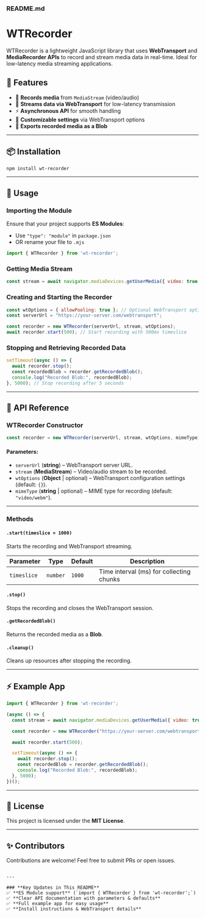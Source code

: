 ### **README.md**

# WTRecorder

WTRecorder is a lightweight JavaScript library that uses **WebTransport** and **MediaRecorder APIs** to record and stream media data in real-time. Ideal for low-latency media streaming applications.

## 🚀 Features
- 🎥 **Records media** from `MediaStream` (video/audio)
- 📡 **Streams data via WebTransport** for low-latency transmission
- ⚡ **Asynchronous API** for smooth handling
- 🔧 **Customizable settings** via WebTransport options
- 📄 **Exports recorded media as a Blob**

---

## 📦 Installation

```
npm install wt-recorder
```

---

## 🚀 Usage

### **Importing the Module**
Ensure that your project supports **ES Modules**:
- Use `"type": "module"` in `package.json`
- OR rename your file to `.mjs`

```js
import { WTRecorder } from 'wt-recorder';
```

### **Getting Media Stream**
```js
const stream = await navigator.mediaDevices.getUserMedia({ video: true, audio: true });
```

### **Creating and Starting the Recorder**
```js
const wtOptions = { allowPooling: true }; // Optional WebTransport options
const serverUrl = "https://your-server.com/webtransport";

const recorder = new WTRecorder(serverUrl, stream, wtOptions);
await recorder.start(500); // Start recording with 500ms timeslice
```

### **Stopping and Retrieving Recorded Data**
```js
setTimeout(async () => {
  await recorder.stop();
  const recordedBlob = recorder.getRecordedBlob();
  console.log("Recorded Blob:", recordedBlob);
}, 5000); // Stop recording after 5 seconds
```

---

## 📖 API Reference

### **WTRecorder Constructor**
```js
const recorder = new WTRecorder(serverUrl, stream, wtOptions, mimeType);
```
#### **Parameters:**
- `serverUrl` (**string**) – WebTransport server URL.
- `stream` (**MediaStream**) – Video/audio stream to be recorded.
- `wtOptions` (**Object** | optional) – WebTransport configuration settings (default: `{}`).
- `mimeType` (**string** | optional) – MIME type for recording (default: `"video/webm"`).

---

### **Methods**

#### **`.start(timeslice = 1000)`**
Starts the recording and WebTransport streaming.

| Parameter  | Type   | Default | Description |
|------------|--------|---------|-------------|
| `timeslice` | `number` | `1000` | Time interval (ms) for collecting chunks |

#### **`.stop()`**
Stops the recording and closes the WebTransport session.

#### **`.getRecordedBlob()`**
Returns the recorded media as a **Blob**.

#### **`.cleanup()`**
Cleans up resources after stopping the recording.

---

## ⚡ Example App
```js
import { WTRecorder } from 'wt-recorder';

(async () => {
  const stream = await navigator.mediaDevices.getUserMedia({ video: true, audio: true });

  const recorder = new WTRecorder("https://your-server.com/webtransport", stream, { allowPooling: true });

  await recorder.start(500);

  setTimeout(async () => {
    await recorder.stop();
    const recordedBlob = recorder.getRecordedBlob();
    console.log("Recorded Blob:", recordedBlob);
  }, 5000);
})();
```

---

## 📜 License
This project is licensed under the **MIT License**.

---

## ✨ Contributors
Contributions are welcome! Feel free to submit PRs or open issues.

```

---

### **Key Updates in This README**
✅ **ES Module support** (`import { WTRecorder } from 'wt-recorder';`)  
✅ **Clear API documentation with parameters & defaults**  
✅ **Full example app for easy usage**  
✅ **Install instructions & WebTransport details**  
